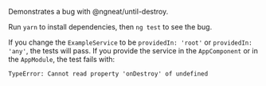 Demonstrates a bug with @ngneat/until-destroy.

Run `yarn` to install dependencies, then `ng test` to see the bug.

If you change the `ExampleService` to be `providedIn: 'root'` or `providedIn: 'any'`, the tests will pass.  If you provide the service in the `AppComponent` or in the `AppModule`, the test fails with:

```
TypeError: Cannot read property 'onDestroy' of undefined
```
